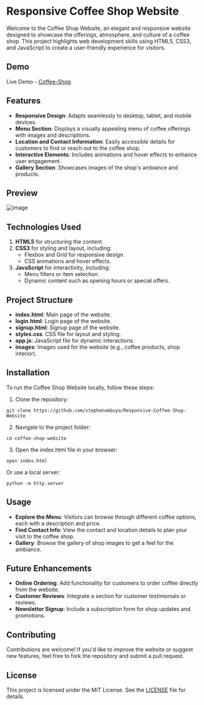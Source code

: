 # **Responsive Coffee Shop Website**
Welcome to the Coffee Shop Website, an elegant and responsive website designed to showcase the offerings, atmosphere, and culture of a coffee shop. This project highlights web development skills using HTML5, CSS3, and JavaScript to create a user-friendly experience for visitors.

## **Demo**
Live Demo - [Coffee-Shop](https://thacoffeeshop.netlify.app/)

## **Features**
* **Responsive Design**: Adapts seamlessly to desktop, tablet, and mobile devices.
* **Menu Section**: Displays a visually appealing menu of coffee offerings with images and descriptions.
* **Location and Contact Information**: Easily accessible details for customers to find or reach out to the coffee shop.
* **Interactive Elements**: Includes animations and hover effects to enhance user engagement.
* **Gallery Section**: Showcases images of the shop's ambiance and products.

## **Preview**
<!-- Add a screenshot of your website -->
![image](https://github.com/user-attachments/assets/adede25d-d44b-45a7-9dca-5bf91922ba50)


## **Technologies Used**
1. **HTML5** for structuring the content.
2. **CSS3** for styling and layout, including:
   * Flexbox and Grid for responsive design.
   * CSS animations and hover effects.
3. **JavaScript** for interactivity, including:
   * Menu filters or item selection.
   * Dynamic content such as opening hours or special offers.


## **Project Structure**
* **index.html**: Main page of the website.
* **login.html**: Login page of the website.
* **signup.html**: Signup page of the website.
* **styles.css**: CSS file for layout and styling.
* **app.js**: JavaScript file for dynamic interactions.
* **images**: Images used for the website (e.g., coffee products, shop interior).


## **Installation**
To run the Coffee Shop Website locally, follow these steps:

1. Clone the repository:

```
git clone https://github.com/stephenombuya/Responsive-Coffee-Shop-Website
```

2. Navigate to the project folder:

```
cd coffee-shop-website
```

3. Open the index.html file in your browser:

```
open index.html
```

Or use a local server:

```
python -m http.server
```


## **Usage**
* **Explore the Menu**: Visitors can browse through different coffee options, each with a description and price.
* **Find Contact Info**: View the contact and location details to plan your visit to the coffee shop.
* **Gallery**: Browse the gallery of shop images to get a feel for the ambiance.


## **Future Enhancements**
* **Online Ordering**: Add functionality for customers to order coffee directly from the website.
* **Customer Reviews**: Integrate a section for customer testimonials or reviews.
* **Newsletter Signup**: Include a subscription form for shop updates and promotions.


## **Contributing**
Contributions are welcome! If you'd like to improve the website or suggest new features, feel free to fork the repository and submit a pull request.

## **License**
This project is licensed under the MIT License. See the [LICENSE](https://github.com/stephenombuya/Responsive-Coffee-Shop-Website/blob/main/LICENSE) file for details.

